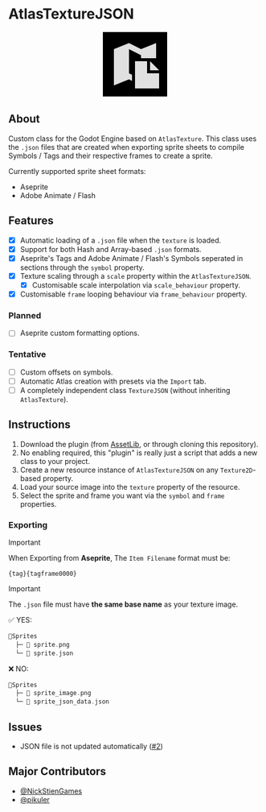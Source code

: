 # AtlasTextureJSON

<p align="center">
	<img src="icon.png" alt="AtlasTexture JSON Icon">
</p>

## About

Custom class for the Godot Engine based on `AtlasTexture`.
This class uses the `.json` files that are created when exporting sprite sheets to compile Symbols / Tags and their respective frames to create a sprite.

Currently supported sprite sheet formats:
- Aseprite
- Adobe Animate / Flash

## Features

- [x] Automatic loading of a `.json` file when the `texture` is loaded.
- [x] Support for both Hash and Array-based `.json` formats.
- [x] Aseprite's Tags and Adobe Animate / Flash's Symbols seperated in sections through the `symbol` property.
- [x] Texture scaling through a `scale` property within the `AtlasTextureJSON`.
  - [x] Customisable scale interpolation via `scale_behaviour` property.
- [x] Customisable `frame` looping behaviour via `frame_behaviour` property.

### Planned

- [ ] Aseprite custom formatting options.

### Tentative

- [ ] Custom offsets on symbols. 
- [ ] Automatic Atlas creation with presets via the `Import` tab.
- [ ] A completely independent class `TextureJSON` (without inheriting `AtlasTexture`).

## Instructions

1. Download the plugin (from [AssetLib](https://godotengine.org/asset-library/asset/4058), or through cloning this repository).
2. No enabling required, this "plugin" is really just a script that adds a new class to your project.
3. Create a new resource instance of `AtlasTextureJSON` on any `Texture2D`-based property.
4. Load your source image into the `texture` property of the resource.
5. Select the sprite and frame you want via the `symbol` and `frame` properties.

### Exporting

> [!IMPORTANT]
> When Exporting from __Aseprite__,
>The `Item Filename` format must be:
>```
> {tag}{tagframe0000}
>```

> [!IMPORTANT]
> The `.json` file must have __the same base name__ as your texture image.
>
> ✅ YES:
> ```go
> 📁Sprites
>   ├─ 🎨 sprite.png
>   └─ 📃 sprite.json
> ```
> ❌ NO:
> ```go
> 📁Sprites
>   ├─ 🎨 sprite_image.png
>   └─ 📃 sprite_json_data.json
> ```

## Issues

- JSON file is not updated automatically ([#2](https://github.com/NickSteinGames/json-atlas/issues/2#issue-3105885503))

## Major Contributors

- [@NickStienGames](https://github.com/NickSteinGames)
- [@pikuler](https://github.com/pikuler)
